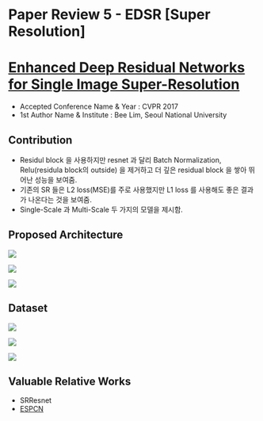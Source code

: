 # Paper Review 5 - EDSR [Super Resolution]

# [Enhanced Deep Residual Networks for Single Image Super-Resolution](https://arxiv.org/pdf/1707.02921v1.pdf)

- Accepted Conference Name & Year : CVPR 2017
- 1st Author Name & Institute : Bee Lim, Seoul National University

## Contribution

- Residul block 을 사용하지만 resnet 과 달리 Batch Normalization, Relu(residula block의 outside) 을 제거하고 더 깊은 residual block 을 쌓아 뛰어난 성능을 보여줌.
- 기존의 SR 들은 L2 loss(MSE)를 주로 사용했지만 L1 loss 를 사용해도 좋은 결과가 나온다는 것을 보여줌.
- Single-Scale 과 Multi-Scale 두 가지의 모델을 제시함.

## Proposed Architecture

![](Untitled-1cdff0f9-1ddc-45ca-ac23-8b8981d74545.png)

![](Untitled-52fb0b7e-4aa4-4895-8ba3-dfe6a0b1fda7.png)

![](Untitled-d3b4bdc6-96d0-4229-8aae-f63843f82c46.png)

## Dataset

![](Untitled-d70c90d1-4909-49b0-bea2-7668bb691082.png)

![](Untitled-885f26ef-1b00-4f2a-baa7-e145c00fa38c.png)

![](Untitled-b5bdce8a-18a5-4a41-bf1c-7c5985421ceb.png)

## Valuable Relative Works

- SRResnet
- [ESPCN](https://arxiv.org/pdf/1609.05158)